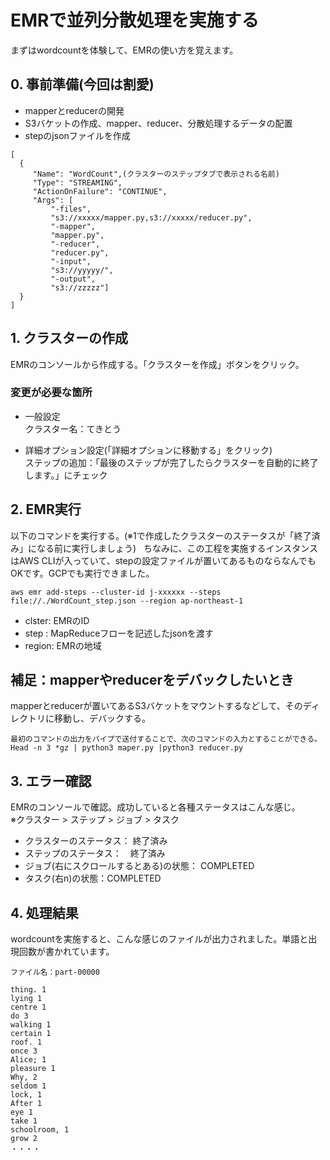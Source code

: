 # EMRで並列分散処理を実施する  
まずはwordcountを体験して、EMRの使い方を覚えます。  

## 0. 事前準備(今回は割愛)  
- mapperとreducerの開発    
- S3バケットの作成、mapper、reducer、分散処理するデータの配置  
- stepのjsonファイルを作成
```
[
  {
     "Name": "WordCount",(クラスターのステップタブで表示される名前)
     "Type": "STREAMING",
     "ActionOnFailure": "CONTINUE",
     "Args": [
         "-files",
         "s3://xxxxx/mapper.py,s3://xxxxx/reducer.py",
         "-mapper",
         "mapper.py",
         "-reducer",
         "reducer.py",
         "-input",
         "s3://yyyyy/",
         "-output",
         "s3://zzzzz"]
  }
]
``` 


## 1. クラスターの作成  
EMRのコンソールから作成する。「クラスターを作成」ボタンをクリック。  

### 変更が必要な箇所  
- 一般設定  
クラスター名：てきとう  

- 詳細オプション設定(「詳細オプションに移動する」をクリック)  
ステップの追加：「最後のステップが完了したらクラスターを自動的に終了します。」にチェック  

## 2. EMR実行  
以下のコマンドを実行する。(※1で作成したクラスターのステータスが「終了済み」になる前に実行しましょう)  
ちなみに、この工程を実施するインスタンスはAWS CLIが入っていて、stepの設定ファイルが置いてあるものならなんでもOKです。GCPでも実行できました。  
```
aws emr add-steps --cluster-id j-xxxxxx --steps file://./WordCount_step.json --region ap-northeast-1
```
- clster: EMRのID
- step   : MapReduceフローを記述したjsonを渡す
- region: EMRの地域  

## 補足：mapperやreducerをデバックしたいとき  
mapperとreducerが置いてあるS3バケットをマウントするなどして、そのディレクトリに移動し、デバックする。  
```
最初のコマンドの出力をパイプで送付することで、次のコマンドの入力とすることができる。
Head -n 3 *gz | python3 maper.py |python3 reducer.py 
```

## 3. エラー確認  
EMRのコンソールで確認。成功していると各種ステータスはこんな感じ。  
※クラスター > ステップ > ジョブ > タスク  

- クラスターのステータス： 終了済み  
- ステップのステータス：　終了済み  
- ジョブ(右にスクロールするとある)の状態： COMPLETED  
- タスク(右n)の状態：COMPLETED  

## 4. 処理結果  
wordcountを実施すると、こんな感じのファイルが出力されました。単語と出現回数が書かれています。  
```
ファイル名：part-00000

thing. 1	
lying 1	
centre 1	
do 3	
walking 1	
certain 1	
roof. 1	
once 3	
Alice; 1	
pleasure 1	
Why, 2	
seldom 1	
lock, 1	
After 1	
eye 1	
take 1	
schoolroom, 1	
grow 2	
・・・・
```
